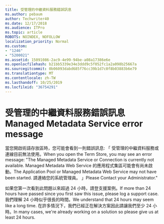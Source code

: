 ```yaml
---
title: 受管理的中繼資料服務錯誤訊息
ms.author: pebaum
author: Techwriter40
ms.date: 12/17/2018
ms.audience: ITPro
ms.topic: article
ROBOTS: NOINDEX, NOFOLLOW
localization_priority: Normal
ms.custom:
- "1246"
- "5200021"
ms.assetid: 15091086-2ac9-4e99-94be-a08a17386e6e
ms.openlocfilehash: b21bb5339e34e3ddd9c5f052fc1a2a098b25667a
ms.sourcegitcommit: 0b06093dabd685f76cc39b1d7c0f8b03883b6e79
ms.translationtype: MT
ms.contentlocale: zh-TW
ms.lasthandoff: 10/25/2019
ms.locfileid: "36754291"
---
```

# <a name="managed-metadata-service-error-message"></a><span data-ttu-id="ab1b6-102">受管理的中繼資料服務錯誤訊息</span><span class="sxs-lookup"><span data-stu-id="ab1b6-102">Managed Metadata Service error message</span></span>

<span data-ttu-id="ab1b6-103">當您開啟術語存放區時，您可能會看到一則錯誤訊息: 「 受管理的中繼資料服務或連線目前無法使用。</span><span class="sxs-lookup"><span data-stu-id="ab1b6-103">When you open the Term Store, you may see an error message: "The Managed Metadata Service or Connection is currently not available.</span></span> <span data-ttu-id="ab1b6-104">Managed Metadata Web Service 的應用程式集區可能會有尚未啟動。</span><span class="sxs-lookup"><span data-stu-id="ab1b6-104">The Application Pool or Managed Metadata Web Service may not have been started.</span></span> <span data-ttu-id="ab1b6-105">請連絡您的系統管理員。 」</span><span class="sxs-lookup"><span data-stu-id="ab1b6-105">Please Contact your Administrator."</span></span>
  
<span data-ttu-id="ab1b6-106">如果您第一次看到此問題以來超過 24 小時，請登支援案例。</span><span class="sxs-lookup"><span data-stu-id="ab1b6-106">If more than 24 hours have passed since you first saw this issue, please log a support case.</span></span> <span data-ttu-id="ab1b6-107">我們理解 24 小時似乎很長的時間。</span><span class="sxs-lookup"><span data-stu-id="ab1b6-107">We understand that 24 hours may seem like a long time.</span></span> <span data-ttu-id="ab1b6-108">在許多情況下，我們已經正在解決方案因此請讓我們至少 24 小時。</span><span class="sxs-lookup"><span data-stu-id="ab1b6-108">In many cases, we're already working on a solution so please give us at least 24 hours.</span></span>
  